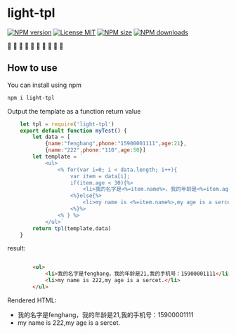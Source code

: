 # light-tpl 
[![NPM version](https://img.shields.io/npm/v/light-tpl)](https://www.npmjs.com/package/light-tpl)
[![License MIT](https://img.shields.io/npm/l/light-tpl)](https://github.com/fh332393900/light-tpl/blob/master/LICENSE)
[![NPM size](https://img.shields.io/bundlephobia/min/light-tpl?color=orange)](https://www.npmjs.com/package/light-tpl)
[![NPM downloads](https://img.shields.io/npm/dw/light-tpl)](https://www.npmjs.com/package/light-tpl)

:lemon: :tangerine: :cherries: :cake: :grapes: :watermelon: :strawberry: :corn: :peach: :melon:
## How to use
You can install using npm
```bash
npm i light-tpl
```    
Output the template as a function return value
```javascript
    let tpl = require('light-tpl')
    export default function myTest() {
        let data = [
            {name:"fenghang",phone:"15900001111",age:21},
            {name:"222",phone:"110",age:50}]
        let template = `
            <ul>
                <% for(var i=0; i < data.length; i++){
                    var item = data[i];
                    if(item.age < 30){%>
                        <li>我的名字是<%=item.name%>，我的年龄是<%=item.age%>,我的手机号：<%=item.phone%></li>
                    <%}else{%>
                        <li>my name is <%=item.name%>,my age is a sercet.</li>
                    <%}%>
                <% } %>
            </ul>`
        return tpl(template,data)
    }
```
result:
```html

        <ul>  
            <li>我的名字是fenghang，我的年龄是21,我的手机号：15900001111</li>
            <li>my name is 222,my age is a sercet.</li>
        </ul>
```
Rendered HTML:
* 我的名字是fenghang，我的年龄是21,我的手机号：15900001111
* my name is 222,my age is a sercet.
